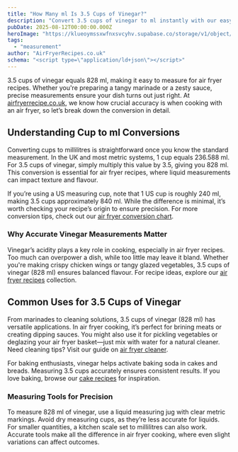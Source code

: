 ```yaml
---
title: "How Many ml Is 3.5 Cups of Vinegar?"
description: "Convert 3.5 cups of vinegar to ml instantly with our easy guide—perfect for air fryer recipes and precise cooking measurements."
pubDate: 2025-08-12T00:00:00.000Z
heroImage: "https://klueoymssxwfnxsvcyhv.supabase.co/storage/v1/object/public/md/how-many-ml-is-3-5-cups-of-vinegar-c454cd89.webp"
tags:
  - "measurement"
author: "AirFryerRecipes.co.uk"
schema: "<script type=\"application/ld+json\"></script>"
---
```


<p>3.5 cups of vinegar equals 828 ml, making it easy to measure for air fryer recipes. Whether you're preparing a tangy marinade or a zesty sauce, precise measurements ensure your dish turns out just right. At <a href=https://www.airfryerrecipe.co.uk>airfryerrecipe.co.uk</a>, we know how crucial accuracy is when cooking with an air fryer, so let’s break down the conversion in detail.</p>  

<h2>Understanding Cup to ml Conversions</h2>  
<p>Converting cups to millilitres is straightforward once you know the standard measurement. In the UK and most metric systems, 1 cup equals 236.588 ml. For 3.5 cups of vinegar, simply multiply this value by 3.5, giving you 828 ml. This conversion is essential for air fryer recipes, where liquid measurements can impact texture and flavour.</p>  

<p>If you’re using a US measuring cup, note that 1 US cup is roughly 240 ml, making 3.5 cups approximately 840 ml. While the difference is minimal, it’s worth checking your recipe’s origin to ensure precision. For more conversion tips, check out our <a href=https://www.airfryerrecipe.co.uk/air-fryer-conversion-chart>air fryer conversion chart</a>.</p>  

<h3>Why Accurate Vinegar Measurements Matter</h3>  
<p>Vinegar’s acidity plays a key role in cooking, especially in air fryer recipes. Too much can overpower a dish, while too little may leave it bland. Whether you're making crispy chicken wings or tangy glazed vegetables, 3.5 cups of vinegar (828 ml) ensures balanced flavour. For recipe ideas, explore our <a href=https://www.airfryerrecipe.co.uk/recipes>air fryer recipes</a> collection.</p>  

<h2>Common Uses for 3.5 Cups of Vinegar</h2>  
<p>From marinades to cleaning solutions, 3.5 cups of vinegar (828 ml) has versatile applications. In air fryer cooking, it’s perfect for brining meats or creating dipping sauces. You might also use it for pickling vegetables or deglazing your air fryer basket—just mix with water for a natural cleaner. Need cleaning tips? Visit our guide on <a href=https://www.airfryerrecipe.co.uk/air-fryer-cleaner>air fryer cleaner</a>.</p>  

<p>For baking enthusiasts, vinegar helps activate baking soda in cakes and breads. Measuring 3.5 cups accurately ensures consistent results. If you love baking, browse our <a href=https://www.airfryerrecipe.co.uk/recipe-category/cakes>cake recipes</a> for inspiration.</p>  

<h3>Measuring Tools for Precision</h3>  
<p>To measure 828 ml of vinegar, use a liquid measuring jug with clear metric markings. Avoid dry measuring cups, as they’re less accurate for liquids. For smaller quantities, a kitchen scale set to millilitres can also work. Accurate tools make all the difference in air fryer cooking, where even slight variations can affect outcomes.</p>